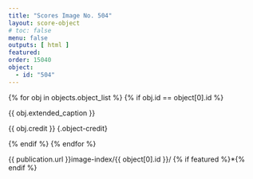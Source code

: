 ```yaml
---
title: "Scores Image No. 504"
layout: score-object
# toc: false
menu: false
outputs: [ html ]
featured: 
order: 15040
object:
  - id: "504"
---
```


{% for obj in objects.object_list %}
{% if obj.id == object[0].id %}

{{ obj.extended_caption }}

{{ obj.credit }} {.object-credit}

{% endif %}
{% endfor %}

<div class="object-credit object-url is-print-only">

{{ publication.url }}image-index/{{ object[0].id }}/ {% if featured %}*{% endif %}

</div>

